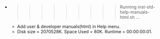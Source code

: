 * >>>>>>>>> Running inst-std-help-manuals-html.sh ...
  * Add user & developer manuals(html) in Help menu.
  * Disk size = 2070528K. Space Used = 80K. Runtime = 00:00:00:01.
